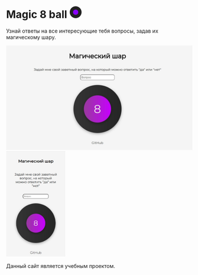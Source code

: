 # Magic 8 ball ![header-image with magic-8-ball](/fav/favicon-32x32.png)

Узнай ответы на все интересующие тебя вопросы, задав их магическому шару.

<img src='fav/screenshot1.jpg' style='width: 505px'> <img src='fav/screenshot.jpg' style='width: 160px'> 

Данный сайт является учебным проектом.

